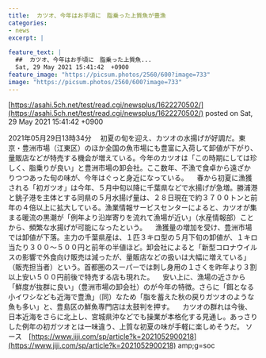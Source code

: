 ```yaml
---
title:  カツオ、今年はお手頃に　脂乗った上質魚が豊漁  
categories:
- news
excerpt: |
  
feature_text: |
  ##  カツオ、今年はお手頃に　脂乗った上質魚...
  Sat, 29 May 2021 15:41:42  +0900
feature_image: "https://picsum.photos/2560/600?image=733"
image: "https://picsum.photos/2560/600?image=733"
---
```


[https://asahi.5ch.net/test/read.cgi/newsplus/1622270502/](https://asahi.5ch.net/test/read.cgi/newsplus/1622270502/)
posted on Sat, 29 May 2021 15:41:42  +0900

<!--more-->

2021年05月29日13時34分 　初夏の旬を迎え、カツオの水揚げが好調だ。東京・豊洲市場（江東区）のほか全国の魚市場にも豊富に入荷して卸値が下がり、量販店などが特売する機会が増えている。今年のカツオは「この時期にしては珍しく、脂乗りが良い」と豊洲市場の卸会社。ここ数年、不漁で食卓から遠ざかりつつあった旬の味が、今年はぐっと身近になっている。 　春から初夏に漁獲される「初ガツオ」は今年、５月中旬以降に千葉県などで水揚げが急増。勝浦港と銚子港を主体とする同県の５月水揚げ量は、２８日現在で約３７００トンと前年の４倍以上に拡大している。漁業情報サービスセンターによると、カツオが集まる暖流の黒潮が「例年より沿岸寄りを流れて漁場が近い」（水産情報部）ことから、頻繁な水揚げが可能になったという。 　漁獲量の増加を受け、豊洲市場では卸値が下落。主力の千葉県産は、１匹３キロ型の５月下旬の卸値が、１キロ当たり３００〜５００円と前年の半値ほど。卸会社によると「新型コロナウイルスの影響で外食向け販売は減ったが、量販店などの扱いは大幅に増えている」（販売担当者）という。首都圏のスーパーでは刺し身用の１さくを昨年より３割以上安い５００円前後で特売する店も現れた。 　安い上に、漁場の近さから「鮮度が抜群に良い」（豊洲市場の卸会社）のが今年の特徴。さらに「餌となる小イワシなども近海で豊漁」（同）なため「脂を蓄えた秋の戻りガツオのような魚も多い」と、豊島区の鮮魚専門店は太鼓判を押す。 　カツオの群れは今後、日本近海をさらに北上し、宮城県沖などでも操業が本格化する見通し。あっさりした例年の初ガツオとは一味違う、上質な初夏の味が手軽に楽しめそうだ。 ソース　[https://www.jiji.com/sp/article?k=2021052900218](https://www.jiji.com/sp/article?k=2021052900218) amp;g=soc
